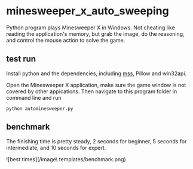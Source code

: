 # minesweeper_x_auto_sweeping
Python program plays Minesweeper X in Windows. Not cheating like reading the application's memory, but grab the image, do the reasoning, and control the mouse action to solve the game.

## test run
Install python and the dependencies, including [mss](https://python-mss.readthedocs.io/en/dev/index.html), Pillow and win32api.

Open the Minesweeper X application, make sure the game window is not covered by other appications. Then navigate to this program folder in command line and run

`python autominesweeper.py`

## benchmark
The finishing time is pretty steady, 2 seconds for beginner, 5 seconds for intermediate, and 10 seconds for expert.

![best times](/image\ templates/benchmark.png)

